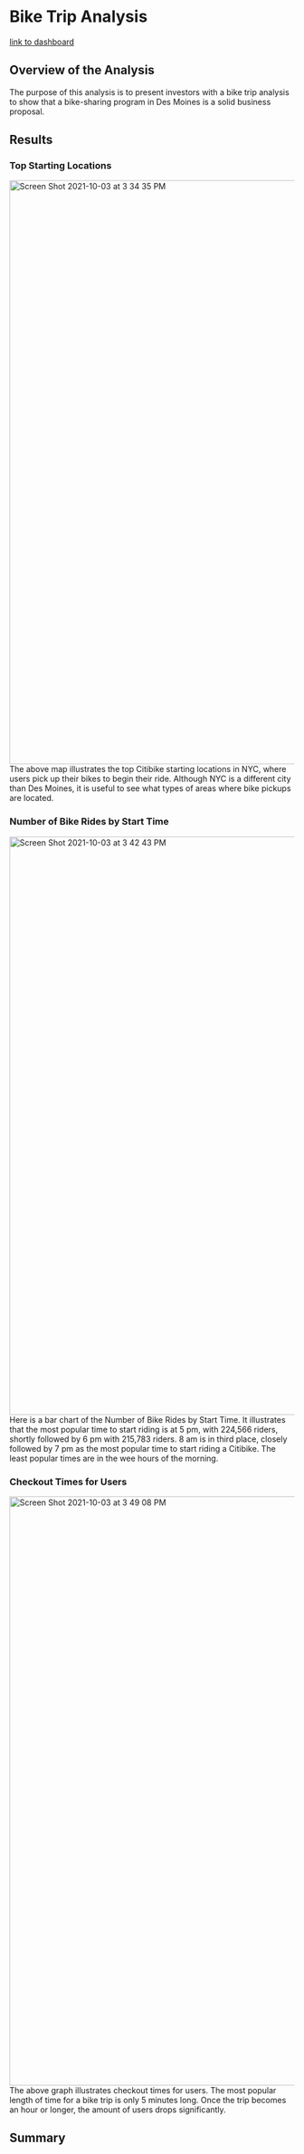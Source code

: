 # Bike Trip Analysis

[link to dashboard](https://public.tableau.com/app/profile/spring7540/viz/Citibike_Trip_Data/NYCCitibikesStory)

## Overview of the Analysis

The purpose of this analysis is to present investors with a bike trip analysis to show that a bike-sharing program in Des Moines is a solid business proposal. 

## Results

### Top Starting Locations
<img width="1031" alt="Screen Shot 2021-10-03 at 3 34 35 PM" src="https://user-images.githubusercontent.com/85920136/135773595-a9aaa6d6-60c3-45ed-9667-da3824d87064.png">
The above map illustrates the top Citibike starting locations in NYC, where users pick up their bikes to begin their ride. Although NYC is a different city than Des Moines, it is useful to see what types of areas where bike pickups are located. 

### Number of Bike Rides by Start Time
<img width="1021" alt="Screen Shot 2021-10-03 at 3 42 43 PM" src="https://user-images.githubusercontent.com/85920136/135773863-66eaddf8-aed9-455b-b0d5-f0d46d40bdd7.png">
Here is a bar chart of the Number of Bike Rides by Start Time. It illustrates that the most popular time to start riding is at 5 pm, with 224,566 riders, shortly followed by 6 pm with 215,783 riders. 8 am is in third place, closely followed by 7 pm as the most popular time to start riding a Citibike. The least popular times are in the wee hours of the morning. 

### Checkout Times for Users
<img width="1040" alt="Screen Shot 2021-10-03 at 3 49 08 PM" src="https://user-images.githubusercontent.com/85920136/135774024-7ee89d90-fdc5-491d-b4d3-5fddc92c31e0.png">
The above graph illustrates checkout times for users. The most popular length of time for a bike trip is only 5 minutes long. Once the trip becomes an hour or longer, the amount of users drops significantly. 

## Summary
